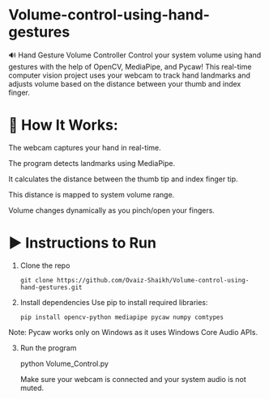 # Volume-control-using-hand-gestures

🔊 Hand Gesture Volume Controller
Control your system volume using hand gestures with the help of OpenCV, MediaPipe, and Pycaw! This real-time computer vision project uses your webcam to track hand landmarks and adjusts volume based on the distance between your thumb and index finger.

# 📸 How It Works:

The webcam captures your hand in real-time.

The program detects landmarks using MediaPipe.

It calculates the distance between the thumb tip and index finger tip.

This distance is mapped to system volume range.

Volume changes dynamically as you pinch/open your fingers.



# ▶️ Instructions to Run
1. Clone the repo

       git clone https://github.com/Ovaiz-Shaikh/Volume-control-using-hand-gestures.git
 

2. Install dependencies
       Use pip to install required libraries:

       pip install opencv-python mediapipe pycaw numpy comtypes

 Note: Pycaw works only on Windows as it uses Windows Core Audio APIs.


3. Run the program
 
      python Volume_Control.py

      Make sure your webcam is connected and your system audio is not muted.
